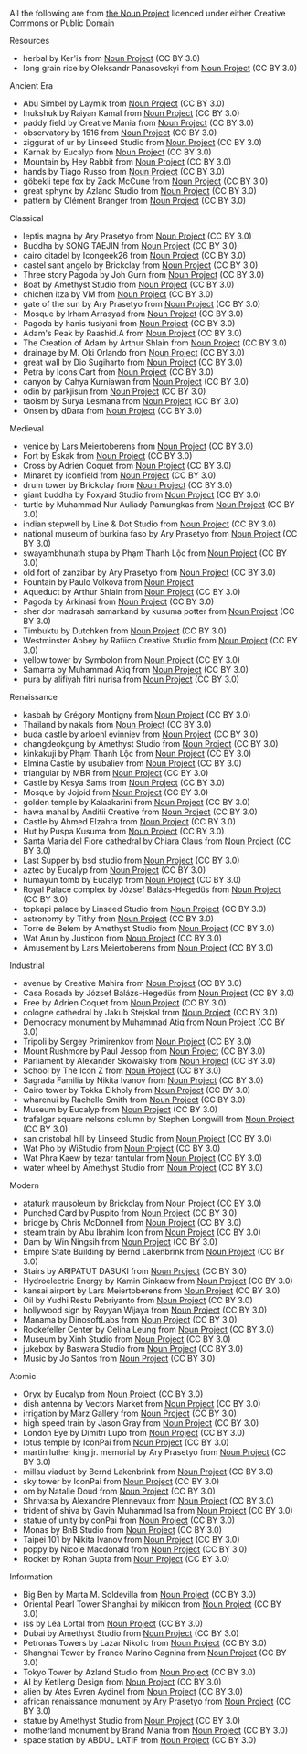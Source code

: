All the following are from [the Noun Project](https://thenounproject.com) licenced under either Creative Commons or Public Domain

Resources

- herbal by Ker'is from <a href="https://thenounproject.com/browse/icons/term/herbal/" target="_blank" title="herbal Icons">Noun Project</a> (CC BY 3.0)
- long grain rice by Oleksandr Panasovskyi from <a href="https://thenounproject.com/browse/icons/term/long-grain-rice/" target="_blank" title="long grain rice Icons">Noun Project</a> (CC BY 3.0)

Ancient Era

- Abu Simbel by Laymik from <a href="https://thenounproject.com/browse/icons/term/abu-simbel/" target="_blank" title="Abu Simbel Icons">Noun Project</a> (CC BY 3.0)
- Inukshuk by Raiyan Kamal from <a href="https://thenounproject.com/browse/icons/term/inukshuk/" target="_blank" title="Inukshuk Icons">Noun Project</a> (CC BY 3.0)
- paddy field by Creative Mania from <a href="https://thenounproject.com/browse/icons/term/paddy-field/" target="_blank" title="paddy field Icons">Noun Project</a> (CC BY 3.0)
- observatory by 1516 from <a href="https://thenounproject.com/browse/icons/term/observatory/" target="_blank" title="observatory Icons">Noun Project</a> (CC BY 3.0)
- ziggurat of ur by Linseed Studio from <a href="https://thenounproject.com/browse/icons/term/ziggurat-of-ur/" target="_blank" title="ziggurat of ur Icons">Noun Project</a> (CC BY 3.0)
- Karnak by Eucalyp from <a href="https://thenounproject.com/browse/icons/term/karnak/" target="_blank" title="Karnak Icons">Noun Project</a> (CC BY 3.0)
- Mountain by Hey Rabbit from <a href="https://thenounproject.com/browse/icons/term/mountain/" target="_blank" title="Mountain Icons">Noun Project</a> (CC BY 3.0)
- hands by Tiago Russo from <a href="https://thenounproject.com/browse/icons/term/hands/" target="_blank" title="hands Icons">Noun Project</a> (CC BY 3.0)
- göbekli tepe fox by Zack McCune from <a href="https://thenounproject.com/browse/icons/term/gobekli-tepe-fox/" target="_blank" title="göbekli tepe fox Icons">Noun Project</a> (CC BY 3.0)
- great sphynx by Azland Studio from <a href="https://thenounproject.com/browse/icons/term/great-sphynx/" target="_blank" title="great sphynx Icons">Noun Project</a> (CC BY 3.0)
- pattern by Clément Branger from <a href="https://thenounproject.com/browse/icons/term/pattern/" target="_blank" title="pattern Icons">Noun Project</a> (CC BY 3.0)

Classical

- leptis magna by Ary Prasetyo from <a href="https://thenounproject.com/browse/icons/term/leptis-magna/" target="_blank" title="leptis magna Icons">Noun Project</a> (CC BY 3.0)
-  Buddha by SONG TAEJIN from <a href="https://thenounproject.com/browse/icons/term/buddha/" target="_blank" title="Buddha Icons">Noun Project</a> (CC BY 3.0)
- cairo citadel by Icongeek26 from <a href="https://thenounproject.com/browse/icons/term/cairo-citadel/" target="_blank" title="cairo citadel Icons">Noun Project</a> (CC BY 3.0)
- castel sant angelo by Brickclay from <a href="https://thenounproject.com/browse/icons/term/castel-sant-angelo/" target="_blank" title="castel sant angelo Icons">Noun Project</a> (CC BY 3.0)
- Three story Pagoda by Joh Gurn from <a href="https://thenounproject.com/browse/icons/term/three-story-pagoda/" target="_blank" title="Three story Pagoda Icons">Noun Project</a> (CC BY 3.0)
- Boat by Amethyst Studio from <a href="https://thenounproject.com/browse/icons/term/boat/" target="_blank" title="Boat Icons">Noun Project</a> (CC BY 3.0)
- chichen itza by VM from <a href="https://thenounproject.com/browse/icons/term/chichen-itza/" target="_blank" title="chichen itza Icons">Noun Project</a> (CC BY 3.0)
- gate of the sun by Ary Prasetyo from <a href="https://thenounproject.com/browse/icons/term/gate-of-the-sun/" target="_blank" title="gate of the sun Icons">Noun Project</a> (CC BY 3.0)
- Mosque by Irham Arrasyad from <a href="https://thenounproject.com/browse/icons/term/mosque/" target="_blank" title="Mosque Icons">Noun Project</a> (CC BY 3.0)
- Pagoda by hanis tusiyani from <a href="https://thenounproject.com/browse/icons/term/pagoda/" target="_blank" title="Pagoda Icons">Noun Project</a> (CC BY 3.0)
- Adam's Peak by Raashid.A from <a href="https://thenounproject.com/browse/icons/term/adams-peak/" target="_blank" title="Adam's Peak Icons">Noun Project</a> (CC BY 3.0)
- The Creation of Adam by Arthur Shlain from <a href="https://thenounproject.com/browse/icons/term/the-creation-of-adam/" target="_blank" title="The Creation of Adam Icons">Noun Project</a> (CC BY 3.0)
- drainage by M. Oki Orlando from <a href="https://thenounproject.com/browse/icons/term/drainage/" target="_blank" title="drainage Icons">Noun Project</a> (CC BY 3.0)
- great wall by Dio Sugiharto from <a href="https://thenounproject.com/browse/icons/term/great-wall/" target="_blank" title="great wall Icons">Noun Project</a> (CC BY 3.0)
- Petra by Icons Cart from <a href="https://thenounproject.com/browse/icons/term/petra/" target="_blank" title="Petra Icons">Noun Project</a> (CC BY 3.0)
- canyon by Cahya Kurniawan from <a href="https://thenounproject.com/browse/icons/term/canyon/" target="_blank" title="canyon Icons">Noun Project</a> (CC BY 3.0)
- odin by parkjisun from <a href="https://thenounproject.com/browse/icons/term/odin/" target="_blank" title="odin Icons">Noun Project</a> (CC BY 3.0)
- taoism by Surya Lesmana from <a href="https://thenounproject.com/browse/icons/term/taoism/" target="_blank" title="taoism Icons">Noun Project</a> (CC BY 3.0)
- Onsen by dDara from <a href="https://thenounproject.com/browse/icons/term/onsen/" target="_blank" title="Onsen Icons">Noun Project</a> (CC BY 3.0)

Medieval

- venice by Lars Meiertoberens from <a href="https://thenounproject.com/browse/icons/term/venice/" target="_blank" title="venice Icons">Noun Project</a> (CC BY 3.0)
- Fort by Eskak from <a href="https://thenounproject.com/browse/icons/term/fort/" target="_blank" title="Fort Icons">Noun Project</a> (CC BY 3.0)
- Cross by Adrien Coquet from <a href="https://thenounproject.com/browse/icons/term/cross/" target="_blank" title="Cross Icons">Noun Project</a> (CC BY 3.0)
- Minaret by iconfield from <a href="https://thenounproject.com/browse/icons/term/minaret/" target="_blank" title="Minaret Icons">Noun Project</a> (CC BY 3.0)
- drum tower by Brickclay from <a href="https://thenounproject.com/browse/icons/term/drum-tower/" target="_blank" title="drum tower Icons">Noun Project</a> (CC BY 3.0)
- giant buddha by Foxyard Studio from <a href="https://thenounproject.com/browse/icons/term/giant-buddha/" target="_blank" title="giant buddha Icons">Noun Project</a> (CC BY 3.0)
- turtle by Muhammad Nur Auliady Pamungkas from <a href="https://thenounproject.com/browse/icons/term/turtle/" target="_blank" title="turtle Icons">Noun Project</a> (CC BY 3.0)
- indian stepwell by Line & Dot Studio from <a href="https://thenounproject.com/browse/icons/term/indian-stepwell/" target="_blank" title="indian stepwell Icons">Noun Project</a> (CC BY 3.0)
- national museum of burkina faso by Ary Prasetyo from <a href="https://thenounproject.com/browse/icons/term/national-museum-of-burkina-faso/" target="_blank" title="national museum of burkina faso Icons">Noun Project</a> (CC BY 3.0)
- swayambhunath stupa by Phạm Thanh Lộc from <a href="https://thenounproject.com/browse/icons/term/swayambhunath-stupa/" target="_blank" title="swayambhunath stupa Icons">Noun Project</a> (CC BY 3.0)
- old fort of zanzibar by Ary Prasetyo from <a href="https://thenounproject.com/browse/icons/term/old-fort-of-zanzibar/" target="_blank" title="old fort of zanzibar Icons">Noun Project</a> (CC BY 3.0)
- Fountain by Paulo Volkova from <a href="https://thenounproject.com/icon/fountain-3837/" target="_blank" title="Fountain">Noun Project</a>
- Aqueduct by Arthur Shlain from <a href="https://thenounproject.com/browse/icons/term/aqueduct/" target="_blank" title="Aqueduct Icons">Noun Project</a> (CC BY 3.0)
- Pagoda by Arkinasi from <a href="https://thenounproject.com/browse/icons/term/pagoda/" target="_blank" title="Pagoda Icons">Noun Project</a> (CC BY 3.0)
- sher dor madrasah samarkand by kusuma potter from <a href="https://thenounproject.com/browse/icons/term/sher-dor-madrasah-samarkand/" target="_blank" title="sher dor madrasah samarkand Icons">Noun Project</a> (CC BY 3.0)
- Timbuktu by Dutchken from <a href="https://thenounproject.com/browse/icons/term/timbuktu/" target="_blank" title="Timbuktu Icons">Noun Project</a> (CC BY 3.0)
- Westminster Abbey by Rafiico Creative Studio from <a href="https://thenounproject.com/browse/icons/term/westminster-abbey/" target="_blank" title="Westminster Abbey Icons">Noun Project</a> (CC BY 3.0)
- yellow tower by Symbolon from <a href="https://thenounproject.com/browse/icons/term/yellow-tower/" target="_blank" title="yellow tower Icons">Noun Project</a> (CC BY 3.0)
- Samarra by Muhammad Atiq from <a href="https://thenounproject.com/browse/icons/term/samarra/" target="_blank" title="Samarra Icons">Noun Project</a> (CC BY 3.0)
- pura by alifiyah fitri nurisa from <a href="https://thenounproject.com/browse/icons/term/pura/" target="_blank" title="pura Icons">Noun Project</a> (CC BY 3.0)

Renaissance

  - kasbah by Grégory Montigny from <a href="https://thenounproject.com/browse/icons/term/kasbah/" target="_blank" title="kasbah Icons">Noun Project</a> (CC BY 3.0)
  - Thailand by nakals from <a href="https://thenounproject.com/browse/icons/term/thailand/" target="_blank" title="Thailand Icons">Noun Project</a> (CC BY 3.0)
  - buda castle by arloenl evinniev from <a href="https://thenounproject.com/browse/icons/term/buda-castle/" target="_blank" title="buda castle Icons">Noun Project</a> (CC BY 3.0)
  - changdeokgung by Amethyst Studio from <a href="https://thenounproject.com/browse/icons/term/changdeokgung/" target="_blank" title="changdeokgung Icons">Noun Project</a> (CC BY 3.0)
  - kinkakuji by Phạm Thanh Lộc from <a href="https://thenounproject.com/browse/icons/term/kinkakuji/" target="_blank" title="kinkakuji Icons">Noun Project</a> (CC BY 3.0)
  - Elmina Castle by usubaliev from <a href="https://thenounproject.com/browse/icons/term/elmina-castle/" target="_blank" title="Elmina Castle Icons">Noun Project</a> (CC BY 3.0)
  - triangular by MBR from <a href="https://thenounproject.com/browse/icons/term/triangular/" target="_blank" title="triangular Icons">Noun Project</a> (CC BY 3.0)
  - Castle by Kesya Sams from <a href="https://thenounproject.com/browse/icons/term/castle/" target="_blank" title="Castle Icons">Noun Project</a> (CC BY 3.0)
  - Mosque by Jojoid from <a href="https://thenounproject.com/browse/icons/term/mosque/" target="_blank" title="Mosque Icons">Noun Project</a> (CC BY 3.0)
  - golden temple by Kalaakarini from <a href="https://thenounproject.com/browse/icons/term/golden-temple/" target="_blank" title="golden temple Icons">Noun Project</a> (CC BY 3.0)
  - hawa mahal by Anditii Creative from <a href="https://thenounproject.com/browse/icons/term/hawa-mahal/" target="_blank" title="hawa mahal Icons">Noun Project</a> (CC BY 3.0)
  - Castle by Ahmed Elzahra from <a href="https://thenounproject.com/browse/icons/term/castle/" target="_blank" title="Castle Icons">Noun Project</a> (CC BY 3.0)
  - Hut by Puspa Kusuma from <a href="https://thenounproject.com/browse/icons/term/hut/" target="_blank" title="Hut Icons">Noun Project</a> (CC BY 3.0)
  - Santa Maria del Fiore cathedral by Chiara Claus from <a href="https://thenounproject.com/browse/icons/term/santa-maria-del-fiore-cathedral/" target="_blank" title="Santa Maria del Fiore cathedral Icons">Noun Project</a> (CC BY 3.0)
  - Last Supper by bsd studio from <a href="https://thenounproject.com/browse/icons/term/last-supper/" target="_blank" title="Last Supper Icons">Noun Project</a> (CC BY 3.0)
  - aztec by Eucalyp from <a href="https://thenounproject.com/browse/icons/term/aztec/" target="_blank" title="aztec Icons">Noun Project</a> (CC BY 3.0)
  - humayun tomb by Eucalyp from <a href="https://thenounproject.com/browse/icons/term/humayun-tomb/" target="_blank" title="humayun tomb Icons">Noun Project</a> (CC BY 3.0)
  - Royal Palace complex by József Balázs-Hegedüs from <a href="https://thenounproject.com/browse/icons/term/royal-palace-complex/" target="_blank" title="Royal Palace complex Icons">Noun Project</a> (CC BY 3.0)
  - topkapi palace by Linseed Studio from <a href="https://thenounproject.com/browse/icons/term/topkapi-palace/" target="_blank" title="topkapi palace Icons">Noun Project</a> (CC BY 3.0)
  - astronomy by Tithy from <a href="https://thenounproject.com/browse/icons/term/astronomy/" target="_blank" title="astronomy Icons">Noun Project</a> (CC BY 3.0)
  - Torre de Belem by Amethyst Studio from <a href="https://thenounproject.com/browse/icons/term/torre-de-belem/" target="_blank" title="Torre de Belem Icons">Noun Project</a> (CC BY 3.0)
  - Wat Arun by Justicon from <a href="https://thenounproject.com/browse/icons/term/wat-arun/" target="_blank" title="Wat Arun Icons">Noun Project</a> (CC BY 3.0)
  - Amusement by Lars Meiertoberens from <a href="https://thenounproject.com/browse/icons/term/amusement/" target="_blank" title="Amusement Icons">Noun Project</a> (CC BY 3.0)
 
  Industrial

  - avenue by Creative Mahira from <a href="https://thenounproject.com/browse/icons/term/avenue/" target="_blank" title="avenue Icons">Noun Project</a> (CC BY 3.0)
  - Casa Rosada by József Balázs-Hegedüs from <a href="https://thenounproject.com/browse/icons/term/casa-rosada/" target="_blank" title="Casa Rosada Icons">Noun Project</a> (CC BY 3.0)
  - Free by Adrien Coquet from <a href="https://thenounproject.com/browse/icons/term/free/" target="_blank" title="Free Icons">Noun Project</a> (CC BY 3.0)
  - cologne cathedral by Jakub Stejskal from <a href="https://thenounproject.com/browse/icons/term/cologne-cathedral/" target="_blank" title="cologne cathedral Icons">Noun Project</a> (CC BY 3.0)
  - Democracy monument by Muhammad Atiq from <a href="https://thenounproject.com/browse/icons/term/democracy-monument/" target="_blank" title="Democracy monument Icons">Noun Project</a> (CC BY 3.0)
  - Tripoli by Sergey Primirenkov from <a href="https://thenounproject.com/browse/icons/term/tripoli/" target="_blank" title="Tripoli Icons">Noun Project</a> (CC BY 3.0)
  - Mount Rushmore by Paul Jessop from <a href="https://thenounproject.com/browse/icons/term/mount-rushmore/" target="_blank" title="Mount Rushmore Icons">Noun Project</a> (CC BY 3.0)
  - Parliament by Alexander Skowalsky from <a href="https://thenounproject.com/browse/icons/term/parliament/" target="_blank" title="Parliament Icons">Noun Project</a> (CC BY 3.0)
  - School by The Icon Z from <a href="https://thenounproject.com/browse/icons/term/school/" target="_blank" title="School Icons">Noun Project</a> (CC BY 3.0)
  - Sagrada Familia by Nikita Ivanov from <a href="https://thenounproject.com/browse/icons/term/sagrada-familia/" target="_blank" title="Sagrada Familia Icons">Noun Project</a> (CC BY 3.0)
  - Cairo tower by Tokka Elkholy from <a href="https://thenounproject.com/browse/icons/term/cairo-tower/" target="_blank" title="Cairo tower Icons">Noun Project</a> (CC BY 3.0)
  - wharenui by Rachelle Smith from <a href="https://thenounproject.com/browse/icons/term/wharenui/" target="_blank" title="wharenui Icons">Noun Project</a> (CC BY 3.0)
  - Museum by Eucalyp from <a href="https://thenounproject.com/browse/icons/term/museum/" target="_blank" title="Museum Icons">Noun Project</a> (CC BY 3.0)
  - trafalgar square nelsons column by Stephen Longwill from <a href="https://thenounproject.com/browse/icons/term/trafalgar-square-nelsons-column/" target="_blank" title="trafalgar square nelsons column Icons">Noun Project</a> (CC BY 3.0)
  - san cristobal hill by Linseed Studio from <a href="https://thenounproject.com/browse/icons/term/san-cristobal-hill/" target="_blank" title="san cristobal hill Icons">Noun Project</a> (CC BY 3.0)
  - Wat Pho by WiStudio from <a href="https://thenounproject.com/browse/icons/term/wat-pho/" target="_blank" title="Wat Pho Icons">Noun Project</a> (CC BY 3.0)
  - Wat Phra Kaew by tezar tantular from <a href="https://thenounproject.com/browse/icons/term/wat-phra-kaew/" target="_blank" title="Wat Phra Kaew Icons">Noun Project</a> (CC BY 3.0)
  - water wheel by Amethyst Studio from <a href="https://thenounproject.com/browse/icons/term/water-wheel/" target="_blank" title="water wheel Icons">Noun Project</a> (CC BY 3.0)

  Modern

  - ataturk mausoleum by Brickclay from <a href="https://thenounproject.com/browse/icons/term/ataturk-mausoleum/" target="_blank" title="ataturk mausoleum Icons">Noun Project</a> (CC BY 3.0)
  - Punched Card by Puspito from <a href="https://thenounproject.com/browse/icons/term/punched-card/" target="_blank" title="Punched Card Icons">Noun Project</a> (CC BY 3.0)
  - bridge by Chris McDonnell from <a href="https://thenounproject.com/browse/icons/term/bridge/" target="_blank" title="bridge Icons">Noun Project</a> (CC BY 3.0)
  - steam train by Abu Ibrahim Icon from <a href="https://thenounproject.com/browse/icons/term/steam-train/" target="_blank" title="steam train Icons">Noun Project</a> (CC BY 3.0)
  - Dam by Win Ningsih from <a href="https://thenounproject.com/browse/icons/term/dam/" target="_blank" title="Dam Icons">Noun Project</a> (CC BY 3.0)
  - Empire State Building by Bernd Lakenbrink from <a href="https://thenounproject.com/browse/icons/term/empire-state-building/" target="_blank" title="Empire State Building Icons">Noun Project</a> (CC BY 3.0)
  - Stairs by ARIPATUT DASUKI from <a href="https://thenounproject.com/browse/icons/term/stairs/" target="_blank" title="Stairs Icons">Noun Project</a> (CC BY 3.0)
  - Hydroelectric Energy by Kamin Ginkaew from <a href="https://thenounproject.com/browse/icons/term/hydroelectric-energy/" target="_blank" title="Hydroelectric Energy Icons">Noun Project</a> (CC BY 3.0)
  - kansai airport by Lars Meiertoberens from <a href="https://thenounproject.com/browse/icons/term/kansai-airport/" target="_blank" title="kansai airport Icons">Noun Project</a> (CC BY 3.0)
  - Oil by Yudhi Restu Pebriyanto from <a href="https://thenounproject.com/browse/icons/term/oil/" target="_blank" title="Oil Icons">Noun Project</a> (CC BY 3.0)
  - hollywood sign by Royyan Wijaya from <a href="https://thenounproject.com/browse/icons/term/hollywood-sign/" target="_blank" title="hollywood sign Icons">Noun Project</a> (CC BY 3.0)
  - Manama by DinosoftLabs from <a href="https://thenounproject.com/browse/icons/term/manama/" target="_blank" title="Manama Icons">Noun Project</a> (CC BY 3.0)
  - Rockefeller Center by Celina Leung from <a href="https://thenounproject.com/browse/icons/term/rockefeller-center/" target="_blank" title="Rockefeller Center Icons">Noun Project</a> (CC BY 3.0)
  - Museum by Xinh Studio from <a href="https://thenounproject.com/browse/icons/term/museum/" target="_blank" title="Museum Icons">Noun Project</a> (CC BY 3.0)
  - jukebox by Baswara Studio from <a href="https://thenounproject.com/browse/icons/term/jukebox/" target="_blank" title="jukebox Icons">Noun Project</a> (CC BY 3.0)
  - Music by Jo Santos from <a href="https://thenounproject.com/browse/icons/term/music/" target="_blank" title="Music Icons">Noun Project</a> (CC BY 3.0)

  Atomic

  - Oryx by Eucalyp from <a href="https://thenounproject.com/browse/icons/term/oryx/" target="_blank" title="Oryx Icons">Noun Project</a> (CC BY 3.0)
  - dish antenna by Vectors Market from <a href="https://thenounproject.com/browse/icons/term/dish-antenna/" target="_blank" title="dish antenna Icons">Noun Project</a> (CC BY 3.0)
  - irrigation by Marz Gallery from <a href="https://thenounproject.com/browse/icons/term/irrigation/" target="_blank" title="irrigation Icons">Noun Project</a> (CC BY 3.0)
  - high speed train by Jason Gray from <a href="https://thenounproject.com/browse/icons/term/high-speed-train/" target="_blank" title="high speed train Icons">Noun Project</a> (CC BY 3.0)
  - London Eye by Dimitri Lupo from <a href="https://thenounproject.com/browse/icons/term/london-eye/" target="_blank" title="London Eye Icons">Noun Project</a> (CC BY 3.0)
  - lotus temple by IconPai from <a href="https://thenounproject.com/browse/icons/term/lotus-temple/" target="_blank" title="lotus temple Icons">Noun Project</a> (CC BY 3.0)
  - martin luther king jr. memorial by Ary Prasetyo from <a href="https://thenounproject.com/browse/icons/term/martin-luther-king-jr-memorial/" target="_blank" title="martin luther king jr. memorial Icons">Noun Project</a> (CC BY 3.0)
  - millau viaduct by Bernd Lakenbrink from <a href="https://thenounproject.com/browse/icons/term/millau-viaduct/" target="_blank" title="millau viaduct Icons">Noun Project</a> (CC BY 3.0)
  - sky tower by IconPai from <a href="https://thenounproject.com/browse/icons/term/sky-tower/" target="_blank" title="sky tower Icons">Noun Project</a> (CC BY 3.0)
  - om by Natalie Doud from <a href="https://thenounproject.com/browse/icons/term/om/" target="_blank" title="om Icons">Noun Project</a> (CC BY 3.0)
  - Shrivatsa by Alexandre Plennevaux from <a href="https://thenounproject.com/browse/icons/term/shrivatsa/" target="_blank" title="Shrivatsa Icons">Noun Project</a> (CC BY 3.0)
  - trident of shiva by Gavin Muhammad Isa from <a href="https://thenounproject.com/browse/icons/term/trident-of-shiva/" target="_blank" title="trident of shiva Icons">Noun Project</a> (CC BY 3.0)
  - statue of unity by conPai from <a href="https://thenounproject.com/icon/statue-of-unity-6819946/">Noun Project</a> (CC BY 3.0)
  - Monas by BnB Studio from <a href="https://thenounproject.com/browse/icons/term/monas/" target="_blank" title="Monas Icons">Noun Project</a> (CC BY 3.0)
  - Taipei 101 by Nikita Ivanov from <a href="https://thenounproject.com/browse/icons/term/taipei-101/" target="_blank" title="Taipei 101 Icons">Noun Project</a> (CC BY 3.0)
  - poppy by Nicole Macdonald from <a href="https://thenounproject.com/browse/icons/term/poppy/" target="_blank" title="poppy Icons">Noun Project</a> (CC BY 3.0)
  - Rocket by Rohan Gupta from <a href="https://thenounproject.com/browse/icons/term/rocket/" target="_blank" title="Rocket Icons">Noun Project</a> (CC BY 3.0)

  Information

  - Big Ben by Marta M. Soldevilla from <a href="https://thenounproject.com/browse/icons/term/big-ben/" target="_blank" title="Big Ben Icons">Noun Project</a> (CC BY 3.0)
  - Oriental Pearl Tower Shanghai by mikicon from <a href="https://thenounproject.com/browse/icons/term/oriental-pearl-tower-shanghai/" target="_blank" title="Oriental Pearl Tower Shanghai Icons">Noun Project</a> (CC BY 3.0)
  - iss by Léa Lortal from <a href="https://thenounproject.com/browse/icons/term/iss/" target="_blank" title="iss Icons">Noun Project</a> (CC BY 3.0)
  - Dubai by Amethyst Studio from <a href="https://thenounproject.com/browse/icons/term/dubai/" target="_blank" title="Dubai Icons">Noun Project</a> (CC BY 3.0)
  - Petronas Towers by Lazar Nikolic from <a href="https://thenounproject.com/browse/icons/term/petronas-towers/" target="_blank" title="Petronas Towers Icons">Noun Project</a> (CC BY 3.0)
  - Shanghai Tower by Franco Marino Cagnina from <a href="https://thenounproject.com/browse/icons/term/shanghai-tower/" target="_blank" title="Shanghai Tower Icons">Noun Project</a> (CC BY 3.0)
  - Tokyo Tower by Azland Studio from <a href="https://thenounproject.com/browse/icons/term/tokyo-tower/" target="_blank" title="Tokyo Tower Icons">Noun Project</a> (CC BY 3.0)
  - AI by Ketileng Design from <a href="https://thenounproject.com/browse/icons/term/ai/" target="_blank" title="AI Icons">Noun Project</a> (CC BY 3.0)
  - alien by Ates Evren Aydinel from <a href="https://thenounproject.com/browse/icons/term/alien/" target="_blank" title="alien Icons">Noun Project</a> (CC BY 3.0)
  - african renaissance monument by Ary Prasetyo from <a href="https://thenounproject.com/icon/african-renaissance-monument-4596213/">Noun Project</a> (CC BY 3.0)
  - statue by Amethyst Studio from <a href="https://thenounproject.com/browse/icons/term/statue/" target="_blank" title="statue Icons">Noun Project</a> (CC BY 3.0)
  - motherland monument by Brand Mania from <a href="https://thenounproject.com/browse/icons/term/motherland-monument/" target="_blank" title="motherland monument Icons">Noun Project</a> (CC BY 3.0)
  - space station by ABDUL LATIF from <a href="https://thenounproject.com/browse/icons/term/space-station/" target="_blank" title="space station Icons">Noun Project</a> (CC BY 3.0)
